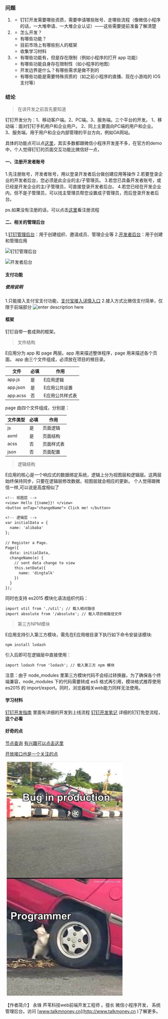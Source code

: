 ### 问题
1.
    - 钉钉开发需要哪些资质，需要申请哪些账号、走哪些流程（像微信小程序的话，一大堆申请、一大堆企业认证）——这些需要提前准备了解清楚
2.    
     - 怎么开发？
    - 有哪些功能？
    - 目前市场上有哪些别人的框架
    - 收集学习材料
3. 
    - 有哪些功能有，但是存在限制（例如小程序的打开 app 功能）
    - 有哪些功能自身存在限制性（如小程序的地图）
    - 开发边界是什么？有哪些需求是做不到的
    - 有哪些功能是需要特殊资质的（如之前小程序的直播、现在小游戏的 IOS 支付等）

### 结论

> 在讲开发之前首先要知道

钉钉开发分为：1、移动客户端。2、PC端。3、服务端。三个平台的开发。
1、移动端：面对钉钉手机用户和企业用户。
2、同上主要面向PC端的用户和企业。
3、服务端，用于用户和企业内部管理的平台方向，例如OA网站。

具体的功能点可以点[这里](https://open-doc.dingtalk.com/microapp/dev/hu8d2w)，其实多数都跟微信小程序开发差不多，在官方的demo中，个人觉得钉钉的页面交互功能比微信好一点，

#### 一、注册开发者账号
1.先注册账号，开发者账号，用以登录开发者后台做创建应用等操作
2.若要登录企业的开发者后台，您必须是此企业的主/子管理员。
3.若您已具备开发者账号，或已经是开发企业的主/子管理员，可直接登录开发者后台。
4.若您已经在开发企业内，但不是子管理员，可以找主管理员帮您设置成子管理员，而后登录开发者后台。

ps.如果没有注册的话，可以点击[这里](https://open-doc.dingtalk.com/microapp/isv/gunipm#%E6%B3%A8%E5%86%8C%E9%92%89%E9%92%89%E4%BC%81%E4%B8%9A%E8%B4%A6%E5%8F%B7)看注册流程

#### 二、相关的管理后台
1.[钉钉管理后台](https://oa.dingtalk.com/#/welcome)：用于创建组织、邀请成员、管理企业等
2.[开发者后台](https://open-dev.dingtalk.com/#/index)：用于创建和管理应用

![钉钉管理后台](http://image.talkmoney.cn/2019-1-3/钉钉开发深入的探索和总结/1546502258981.png)

![开发者后台](http://image.talkmoney.cn/2019-1-3/钉钉开发深入的探索和总结/1546502286253.png)

#### 支付功能
##### 使用说明
1.只能接入支付宝支付功能，[支付宝接入详情入口](https://docs.open.alipay.com/204/105051/)
2.接入方式比微信支付简单，仅限于前端部分
![enter description here](http://image.talkmoney.cn/2019-1-3/钉钉开发深入的探索和总结/1546503404990.png)

#### 框架
钉钉自带一套成熟的框架。

> 文件结构

E应用分为 app 和 page 两层。app 用来描述整体程序，page 用来描述各个页面。
app 由三个文件组成，必须放在项目的根目录。

| 文件     | 必填 | 作用            |
| -------- | ---- | --------------- |
| app.js   | 是   | E应用逻辑       |
| app.json | 是   | E应用公共设置   |
| app.acss | 否   | E应用公共样式表 |

page 由四个文件组成，分别是：

| 文件类型     | 必填 | 作用            |
| -------- | ---- | --------------- |
| js   | 是   | 页面逻辑       |
|axml | 是   | 页面结构   |
| acss | 否   | 页面样式表 |
| json | 否   | 页面配置

> 逻辑结构

E应用的核心是一个响应式的数据绑定系统，逻辑上分为视图层和逻辑层。这两层始终保持同步，只要在逻辑层修改数据，视图层就会相应的更新。
个人觉得跟微信一样,可以说是高度相似了
```
<!-- 视图层 -->
<view> Hello {{name}}! </view>
<button onTap="changeName"> Click me! </button>
```

```
<!-- 逻辑层 -->
var initialData = {
  name: 'alibaba'
};

// Register a Page.
Page({
  data: initialData,
  changeName(e) {
    // sent data change to view
    this.setData({
      name: 'dingtalk'
    })
  }
});
```
同时也支持 es2015 模块化语法组织代码：
```
import util from './util'; // 载入相对路径
import absolute from '/absolute'; // 载入项目根路径文件
```

> 第三方NPM模块

E应用支持引入第三方模块，需先在E应用根目录下执行如下命令安装该模块:
```
npm install lodash
```
引入后即可在逻辑层中直接使用：
```
import lodash from 'lodash'; // 载入第三方 npm 模块
```
注意：由于 node_modules 里第三方模块代码不会经过转换器，为了确保各个终端兼容，node_modules 下的代码需要转成 es5 格式再引用，模块格式推荐使用 es2015 的 import/export。同时，浏览器相关web能力同样无法使用。

#### 学习材料
[钉钉开发指南](https://caohaijiang.github.io/2017/04/17/dingtalk-start/) 里面有详细的开发到上线流程
[钉钉开发笔记](https://www.cnblogs.com/tig666666/p/6115770.html) 详细的钉钉免登流程，**这个必看**

#### 好奇的点
[节点查询](http://image.talkmoney.cn/2019-1-3/钉钉开发深入的探索和总结/1546506443980.png)
[有兴趣可以点击这里](https://open-doc.dingtalk.com/microapp/dev/selector-query)

[开放接口也是一个关注的点](http://image.talkmoney.cn/2019-1-3/钉钉开发深入的探索和总结/1546506790486.png)


![fd](../image/fun.png)

【作者简介】 永锋 芦苇科技web前端开发工程师 。擅长  微信小程序开发， 系统管理后台。访问 [www.talkmnoney.cn](http://www.talkmoney.cn )了解更多。


